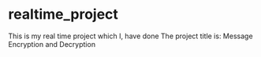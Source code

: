 # realtime_project
This is my real time project which I, have done
The project title is: Message Encryption and Decryption
